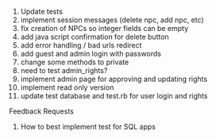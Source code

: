 1. Update tests
2. implement session messages (delete npc, add npc, etc)
3. fix creation of NPCs so integer fields can be empty
4. add java script confirmation for delete button
6. add error handling / bad urls redirect
7. add guest and admin login with passwords 
8. change some methods to private
9. need to test admin_rights?
10. implement admin page for approving and updating rights
11. implement read only version
12. update test database and test.rb for user login and rights


Feedback Requests
1. How to best implement test for SQL apps